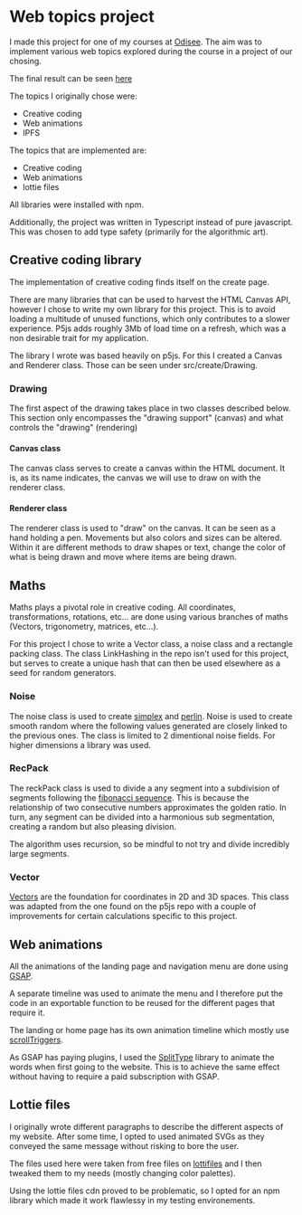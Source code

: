 # Web topics project

I made this project for one of my courses at [Odisee](https://www.odisee.be/). The aim was to implement various web topics explored during the course in a project of our chosing.

The final result can be seen [here](https://tcwt.000webhostapp.com/)

The topics I originally chose were:

- Creative coding
- Web animations
- IPFS

The topics that are implemented are:

- Creative coding
- Web animations
- lottie files

All libraries were installed with npm.

Additionally, the project was written in Typescript instead of pure javascript. This was chosen to add type safety (primarily for the algorithmic art).

## Creative coding library

The implementation of creative coding finds itself on the create page.

There are many libraries that can be used to harvest the HTML Canvas API, however I chose to write my own library for this project. This is to avoid loading a multitude of unused functions, which only contributes to a slower experience. P5js adds roughly 3Mb of load time on a refresh, which was a non desirable trait for my application.

The library I wrote was based heavily on p5js. For this I created a Canvas and Renderer class. Those can be seen under src/create/Drawing.

### Drawing

The first aspect of the drawing takes place in two classes described below. This section only encompasses the "drawing support" (canvas) and what controls the "drawing" (rendering)

#### Canvas class

The canvas class serves to create a canvas within the HTML document. It is, as its name indicates, the canvas we will use to draw on with the renderer class.

#### Renderer class

The renderer class is used to "draw" on the canvas. It can be seen as a hand holding a pen. Movements but also colors and sizes can be altered. Within it are different methods to draw shapes or text, change the color of what is being drawn and move where items are being drawn.

## Maths

Maths plays a pivotal role in creative coding. All coordinates, transformations, rotations, etc... are done using various branches of maths (Vectors, trigonometry, matrices, etc...).

For this project I chose to write a Vector class, a noise class and a rectangle packing class. The class LinkHashing in the repo isn't used for this project, but serves to create a unique hash that can then be used elsewhere as a seed for random generators.

### Noise

The noise class is used to create [simplex](https://en.wikipedia.org/wiki/Simplex_noise) and [perlin](https://en.wikipedia.org/wiki/Perlin_noise).
Noise is used to create smooth random where the following values generated are closely linked to the previous ones. The class is limited to 2 dimentional noise fields. For higher dimensions a library was used.

### RecPack

The reckPack class is used to divide a any segment into a subdivision of segments following the [fibonacci sequence](https://en.wikipedia.org/wiki/Fibonacci_sequence). This is because the relationship of two consecutive numbers approximates the golden ratio. In turn, any segment can be divided into a harmonious sub segmentation, creating a random but also pleasing division.

The algorithm uses recursion, so be mindful to not try and divide incredibly large segments.

### Vector

[Vectors](<https://en.wikipedia.org/wiki/Vector_(mathematics_and_physics)>) are the foundation for coordinates in 2D and 3D spaces. This class was adapted from the one found on the p5js repo with a couple of improvements for certain calculations specific to this project.

## Web animations

All the animations of the landing page and navigation menu are done using [GSAP](https://gsap.com/).

A separate timeline was used to animate the menu and I therefore put the code in an exportable function to be reused for the different pages that require it.

The landing or home page has its own animation timeline which mostly use [scrollTriggers](https://gsap.com/docs/v3/Plugins/ScrollTrigger/).

As GSAP has paying plugins, I used the [SplitType](https://github.com/lukePeavey/SplitType) library to animate the words when first going to the website. This is to achieve the same effect without having to require a paid subscription with GSAP.

## Lottie files

I originally wrote different paragraphs to describe the different aspects of my website. After some time, I opted to used animated SVGs as they conveyed the same message without risking to bore the user.

The files used here were taken from free files on [lottifiles](https://lottiefiles.com/) and I then tweaked them to my needs (mostly changing color palettes).

Using the lottie files cdn proved to be problematic, so I opted for an npm library which made it work flawlessy in my testing environements.
